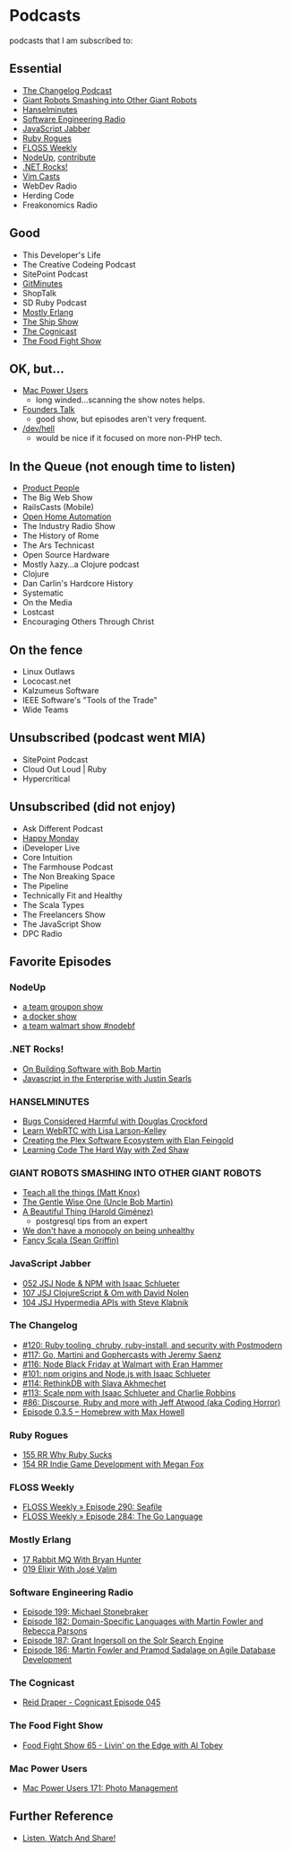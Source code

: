 # Podcasts

podcasts that I am subscribed to:

## Essential

- [The Changelog Podcast](http://thechangelog.com/podcast)
- [Giant Robots Smashing into Other Giant Robots](http://learn.thoughtbot.com/podcast)
- [Hanselminutes](http://hanselminutes.com)
- [Software Engineering Radio](http://www.se-radio.net/category/episodes)
- [JavaScript Jabber](http://javascriptjabber.com)
- [Ruby Rogues](http://rubyrogues.com/154-rr-indie-game-development-with-megan-fox/)
- [FLOSS Weekly](http://twit.tv/show/floss-weekly)
- [NodeUp](http://nodeup.com/fiftyeight), [contribute](https://github.com/nodeup/contribute)
- [.NET Rocks!](http://www.dotnetrocks.com)
- [Vim Casts](http://vimcasts.org/episodes/)
- WebDev Radio
- Herding Code
- Freakonomics Radio

## Good

- This Developer's Life
- The Creative Codeing Podcast
- SitePoint Podcast
- [GitMinutes](http://www.gitminutes.com)
- ShopTalk
- SD Ruby Podcast
- [Mostly Erlang](http://mostlyerlang.com)
- [The Ship Show](http://theshipshow.com)
- [The Cognicast](http://thinkrelevance.com/blog/tags/podcast)
- [The Food Fight Show](http://foodfightshow.org)

## OK, but...

- [Mac Power Users](http://www.macpowerusers.com/category/podcast)
  - long winded...scanning the show notes helps.
- [Founders Talk](http://5by5.tv/founderstalk)
  - good show, but episodes aren't very frequent.
- [/dev/hell](http://devhell.info/)
  - would be nice if it focused on more non-PHP tech.

## In the Queue (not enough time to listen)

- [Product People](http://productpeople.tv)
- The Big Web Show
- RailsCasts (Mobile)
- [Open Home Automation](http://openhomeautomation.net/)
- The Industry Radio Show
- The History of Rome
- The Ars Technicast
- Open Source Hardware
- Mostly λazy…a Clojure podcast
- Clojure
- Dan Carlin's Hardcore History
- Systematic
- On the Media
- Lostcast
- Encouraging Others Through Christ

## On the fence
 
- Linux Outlaws
- Lococast.net
- Kalzumeus Software
- IEEE Software's "Tools of the Trade"
- Wide Teams

## Unsubscribed (podcast went MIA)

- SitePoint Podcast
- Cloud Out Loud | Ruby
- Hypercritical

## Unsubscribed (did not enjoy)

- Ask Different Podcast
- [Happy Monday](http://happymondaypodcast.com)
- iDeveloper Live
- Core Intuition
- The Farmhouse Podcast
- The Non Breaking Space
- The Pipeline
- Technically Fit and Healthy
- The Scala Types
- The Freelancers Show
- The JavaScript Show
- DPC Radio

## Favorite Episodes

### NodeUp

- [a team groupon show](http://nodeup.com/fiftyeight)
- [a docker show](http://nodeup.com/fiftyseven)
- [a team walmart show #nodebf](http://nodeup.com/fiftysix)

### .NET Rocks!

- [On Building Software with Bob Martin](http://www.dotnetrocks.com/default.aspx?showNum=934)
- [Javascript in the Enterprise with Justin Searls](http://dotnetrocks.com/default.aspx?showNum=940)

### HANSELMINUTES

- [Bugs Considered Harmful with Douglas Crockford](http://hanselminutes.com/396/bugs-considered-harmful-with-douglas-crockford)
- [Learn WebRTC with Lisa Larson-Kelley](http://hanselminutes.com/418/learn-webrtc-with-lisa-larson-kelley)
- [Creating the Plex Software Ecosystem with Elan Feingold](http://hanselminutes.com/414/creating-the-plex-software-ecosystem-with-elan-feingold)
- [Learning Code The Hard Way with Zed Shaw](http://hanselminutes.com/407/learning-code-the-hard-way-with-zed-shaw)

### GIANT ROBOTS SMASHING INTO OTHER GIANT ROBOTS

- [Teach all the things (Matt Knox)](http://podcasts.thoughtbot.com/giantrobots/82)
- [The Gentle Wise One (Uncle Bob Martin)](http://podcasts.thoughtbot.com/giantrobots/79)
- [A Beautiful Thing (Harold Giménez)](http://podcasts.thoughtbot.com/giantrobots/77)
  - postgresql tips from an expert
- [We don't have a monopoly on being unhealthy](http://podcasts.thoughtbot.com/giantrobots/46)
- [Fancy Scala (Sean Griffin)](http://podcasts.thoughtbot.com/giantrobots/74)

### JavaScript Jabber

- [052 JSJ Node & NPM with Isaac Schlueter](http://javascriptjabber.com/052-jsj-node-npm-with-isaac-schlueter/)
- [107 JSJ ClojureScript & Om with David Nolen](http://javascriptjabber.com/107-jsj-clojurescript-om-with-david-nolen/)
- [104 JSJ Hypermedia APIs with Steve Klabnik](http://javascriptjabber.com/104-jsj-hypermedia-apis-with-steve-klabnik/)

### The Changelog

- [#120: Ruby tooling, chruby, ruby-install, and security with Postmodern](http://thechangelog.com/120/)
- [#117: Go, Martini and Gophercasts with Jeremy Saenz](http://thechangelog.com/117/)
- [#116: Node Black Friday at Walmart with Eran Hammer](http://thechangelog.com/116/)
- [#101: npm origins and Node.js with Isaac Schlueter](http://thechangelog.com/101/)
- [#114: RethinkDB with Slava Akhmechet](http://thechangelog.com/114)
- [#113: Scale npm with Isaac Schlueter and Charlie Robbins](http://thechangelog.com/113)
- [#86: Discourse, Ruby and more with Jeff Atwood (aka Coding Horror)](http://thechangelog.com/86/)
- [Episode 0.3.5 – Homebrew with Max Howell](http://thechangelog.com/episode-0-3-5-homebrew-with-max-howell/)

### Ruby Rogues

- [155 RR Why Ruby Sucks](http://rubyrogues.com/155-rr-why-ruby-sucks/)
- [154 RR Indie Game Development with Megan Fox](http://rubyrogues.com/154-rr-indie-game-development-with-megan-fox/)

### FLOSS Weekly

- [FLOSS Weekly » Episode 290: Seafile](http://twit.tv/show/floss-weekly/290)
- [FLOSS Weekly » Episode 284: The Go Language](http://twit.tv/show/floss-weekly/284)

### Mostly Erlang

- [17 Rabbit MQ With Bryan Hunter](http://mostlyerlang.com/2013/09/16/17-rabbit-mq-with-bryan-hunter/)
- [019 Elixir With José Valim](http://mostlyerlang.com/2013/10/07/019-elixir-with-jose-valim/)

### Software Engineering Radio

- [Episode 199: Michael Stonebraker](http://www.se-radio.net/2013/12/episode-199-michael-stonebraker)
- [Episode 182: Domain-Specific Languages with Martin Fowler and Rebecca Parsons](http://www.se-radio.net/2012/01/episode-182-domain-specific-languages-with-martin-fowler-and-rebecca-parsons)
- [Episode 187: Grant Ingersoll on the Solr Search Engine](http://www.se-radio.net/2012/07/episode-187-grant-ingersoll-on-the-solr-search-engine)
- [Episode 186: Martin Fowler and Pramod Sadalage on Agile Database Development](http://www.se-radio.net/2012/06/episode-186-martin-fowler-and-pramod-sadalage-on-agile-database-development)

### The Cognicast

- [Reid Draper - Cognicast Episode 045](http://thinkrelevance.com/blog/2013/11/11/reid-draper-cognicast-episode-045)

### The Food Fight Show

- [Food Fight Show 65 - Livin' on the Edge with Al Tobey](http://foodfightshow.org/2013/11/livin-on-the-edge-with-al-tobey.html)

### Mac Power Users

- [Mac Power Users 171: Photo Management](http://www.macpowerusers.com/2014/01/05/mac-power-users-171-photo-management/)

## Further Reference

- [Listen, Watch And Share!](http://www.smashingmagazine.com/2013/04/19/podcasts-for-designers-developers)
